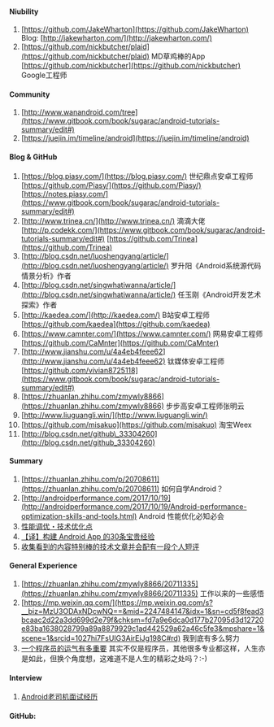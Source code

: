 #### Niubility

1. [https://github.com/JakeWharton](https://github.com/JakeWharton) Blog: [http://jakewharton.com/](http://jakewharton.com/)
2. [https://github.com/nickbutcher/plaid](https://github.com/nickbutcher/plaid) MD草鸡棒的App [https://github.com/nickbutcher](https://github.com/nickbutcher) Google工程师

#### Community

1. [http://www.wanandroid.com/tree](https://www.gitbook.com/book/sugarac/android-tutorials-summary/edit#)
2. [https://juejin.im/timeline/android](https://juejin.im/timeline/android)

#### Blog & GitHub

1. [https://blog.piasy.com/](https://blog.piasy.com/) 世纪鼎点安卓工程师  [https://github.com/Piasy/](https://github.com/Piasy/) [https://notes.piasy.com/](https://www.gitbook.com/book/sugarac/android-tutorials-summary/edit#)
2. [http://www.trinea.cn/](http://www.trinea.cn/) 滴滴大佬 [http://p.codekk.com/](https://www.gitbook.com/book/sugarac/android-tutorials-summary/edit#) [https://github.com/Trinea](https://github.com/Trinea)
3. [http://blog.csdn.net/luoshengyang/article/](http://blog.csdn.net/luoshengyang/article/)      罗升阳《Android系统源代码情景分析》作者
4. [http://blog.csdn.net/singwhatiwanna/article/](http://blog.csdn.net/singwhatiwanna/article/)  任玉刚《Android开发艺术探索》作者
5. [http://kaedea.com/](http://kaedea.com/) B站安卓工程师 [https://github.com/kaedea](https://github.com/kaedea)
6. [https://www.camnter.com/](https://www.camnter.com/) 网易安卓工程师 [https://github.com/CaMnter](https://github.com/CaMnter)
7. [http://www.jianshu.com/u/4a4eb4feee62](http://www.jianshu.com/u/4a4eb4feee62) 钛媒体安卓工程师 [https://github.com/vivian8725118](https://www.gitbook.com/book/sugarac/android-tutorials-summary/edit#)
8. [https://zhuanlan.zhihu.com/zmywly8866](https://zhuanlan.zhihu.com/zmywly8866) 步步高安卓工程师张明云
9. [http://www.liuguangli.win/](http://www.liuguangli.win/)
10. [https://github.com/misakuo](https://github.com/misakuo) 淘宝Weex
11. [http://blog.csdn.net/github\_33304260](http://blog.csdn.net/github_33304260)

#### Summary

1. [https://zhuanlan.zhihu.com/p/20708611](https://zhuanlan.zhihu.com/p/20708611) 如何自学Android？
2. [http://androidperformance.com/2017/10/19](http://androidperformance.com/2017/10/19/Android-performance-optimization-skills-and-tools.html) Android 性能优化必知必会
3. [性能调优・技术优化点](http://kaedea.com/2015/11/12/android-best-performance-points/)
4. [【译】构建 Android App 的30条宝贵经验](https://juejin.im/post/5a320f1ff265da431b6d3869)
5. [收集看到的内容特别棒的技术文章并会配有一段个人短评](https://github.com/maoruibin/GreatArticles)

#### General Experience

1. [https://zhuanlan.zhihu.com/zmywly8866/20711335](https://zhuanlan.zhihu.com/zmywly8866/20711335) 工作以来的一些感悟
2. [https://mp.weixin.qq.com/](https://mp.weixin.qq.com/s?__biz=MzU3ODAxNDcwNQ==&mid=2247484147&idx=1&sn=cd5f8fead3bcaac2d22a3dd699d2e79f&chksm=fd7a9e6dca0d177b27095d3d12720e83ba1638028799a89a8879929c1ad442529a62a46c5fe3&mpshare=1&scene=1&srcid=1027hi7FsUIG3AirEiJg198C#rd) 我到底有多么努力 
3. [一个程序员的运气有多重要](http://www.liuguangli.win/archives/557) 
   其实不仅是程序员，其他很多专业都这样，人生亦是如此，但换个角度想，这难道不是人生的精彩之处吗？:-\)

#### Interview

1. [Android老司机面试经历](http://www.jianshu.com/p/b524e83d15fe)

#### GitHub:



